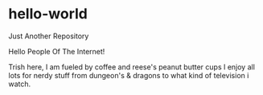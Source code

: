 # hello-world
Just Another Repository

Hello People Of The Internet!

Trish here, I am fueled by coffee and reese's peanut butter cups
I enjoy all lots for nerdy stuff from dungeon's & dragons to what kind of television i watch.
